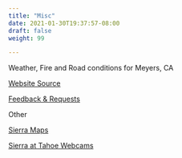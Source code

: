 ```yaml
---
title: "Misc"
date: 2021-01-30T19:37:57-08:00
draft: false
weight: 99

---
```


Weather, Fire and Road conditions for Meyers, CA

<a target="_blank" href="https://github.com/andyl/xmeyers">Website Source</a> 

<a target="_blank" href="https://github.com/andyl/xmeyers/issues">Feedback & Requests</a> 

Other

<a target="_blank" href="/xmeyers/maps/">Sierra Maps</a>

<a target="_blank" href="https://www.sierraattahoe.com/live-cams/">
  Sierra at Tahoe Webcams
</a>
